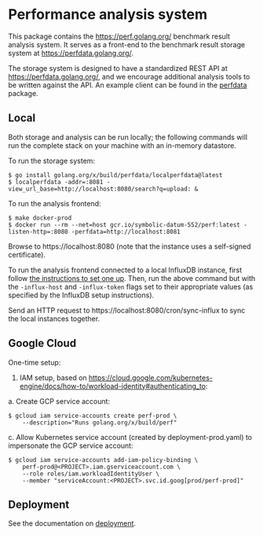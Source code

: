 # Performance analysis system

This package contains the https://perf.golang.org/ benchmark result analysis
system. It serves as a front-end to the benchmark result storage system at
https://perfdata.golang.org/.

The storage system is designed to have a standardized REST API at
https://perfdata.golang.org/, and we encourage additional analysis tools to be
written against the API. An example client can be found in the
[perfdata](https://pkg.go.dev/golang.org/x/build/perfdata) package.

## Local

Both storage and analysis can be run locally; the following commands will run
the complete stack on your machine with an in-memory datastore.

To run the storage system:

    $ go install golang.org/x/build/perfdata/localperfdata@latest
    $ localperfdata -addr=:8081 -view_url_base=http://localhost:8080/search?q=upload: &

To run the analysis frontend:

    $ make docker-prod
    $ docker run --rm --net=host gcr.io/symbolic-datum-552/perf:latest -listen-http=:8080 -perfdata=http://localhost:8081

Browse to https://localhost:8080 (note that the instance uses a self-signed
certificate).

To run the analysis frontend connected to a local InfluxDB instance, first
follow [the instructions to set one up](../influx/README.md).
Then, run the above command but with the `-influx-host` and `-influx-token`
flags set to their appropriate values (as specified by the InfluxDB setup
instructions).

Send an HTTP request to https://localhost:8080/cron/sync-influx to sync the
local instances together.

## Google Cloud

One-time setup:

1. IAM setup, based on
   https://cloud.google.com/kubernetes-engine/docs/how-to/workload-identity#authenticating_to:

  a. Create GCP service account:

    $ gcloud iam service-accounts create perf-prod \
        --description="Runs golang.org/x/build/perf"

  c. Allow Kubernetes service account (created by deployment-prod.yaml) to
     impersonate the GCP service account:

    $ gcloud iam service-accounts add-iam-policy-binding \
        perf-prod@<PROJECT>.iam.gserviceaccount.com \
        --role roles/iam.workloadIdentityUser \
        --member "serviceAccount:<PROJECT>.svc.id.goog[prod/perf-prod]"

## Deployment

See the documentation on [deployment](../doc/deployment.md).
